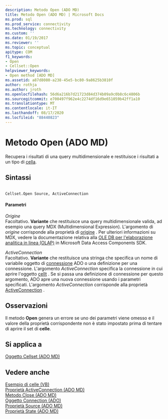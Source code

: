 ```yaml
---
description: Metodo Open (ADO MD)
title: Metodo Open (ADO MD) | Microsoft Docs
ms.prod: sql
ms.prod_service: connectivity
ms.technology: connectivity
ms.custom: ''
ms.date: 01/19/2017
ms.reviewer: ''
ms.topic: conceptual
apitype: COM
f1_keywords:
- Open
- Cellset::Open
helpviewer_keywords:
- Open method [ADO MD]
ms.assetid: a87d8080-a238-45e5-bc80-9a8625b3810f
author: rothja
ms.author: jroth
ms.openlocfilehash: 56d6a216b7d21723d84d374b09a9c0b8c6c4806b
ms.sourcegitcommit: e700497f962e4c2274df16d9e651059b42ff1a10
ms.translationtype: MT
ms.contentlocale: it-IT
ms.lasthandoff: 08/17/2020
ms.locfileid: "88440823"
---
```

# <a name="open-method-ado-md"></a>Metodo Open (ADO MD)
Recupera i risultati di una query multidimensionale e restituisce i risultati a un tipo di [cella](../../../ado/reference/ado-md-api/cellset-object-ado-md.md).  
  
## <a name="syntax"></a>Sintassi  
  
```  
  
Cellset.Open Source, ActiveConnection  
```  
  
#### <a name="parameters"></a>Parametri  
 *Origine*  
 Facoltativo. **Variante** che restituisce una query multidimensionale valida, ad esempio una query MDX (Multidimensional Expression). L'argomento di *origine* corrisponde alla proprietà di [origine](../../../ado/reference/ado-md-api/source-property-ado-md.md) . Per ulteriori informazioni su MDX, vedere la documentazione relativa alla [OLE DB per l'elaborazione analitica in linea (OLAP)](https://msdn.microsoft.com/8a7673c6-3ca1-4411-9f1e-adf1e47df4f3) in Microsoft Data Access Components SDK.  
  
 *ActiveConnection*  
 Facoltativo. **Variante** che restituisce una stringa che specifica un nome di variabile oggetto di [connessione](../../../ado/reference/ado-api/connection-object-ado.md) ADO o una definizione per una connessione. L'argomento *ActiveConnection* specifica la connessione in cui aprire l'oggetto [cellt](../../../ado/reference/ado-md-api/cellset-object-ado-md.md) . Se si passa una definizione di connessione per questo argomento, ADO apre una nuova connessione usando i parametri specificati. L'argomento *ActiveConnection* corrisponde alla proprietà [ActiveConnection](../../../ado/reference/ado-md-api/activeconnection-property-ado-md.md) .  
  
## <a name="remarks"></a>Osservazioni  
 Il metodo **Open** genera un errore se uno dei parametri viene omesso e il valore della proprietà corrispondente non è stato impostato prima di tentare di aprire il set di **celle**.  
  
## <a name="applies-to"></a>Si applica a  
 [Oggetto Cellset (ADO MD)](../../../ado/reference/ado-md-api/cellset-object-ado-md.md)  
  
## <a name="see-also"></a>Vedere anche  
 [Esempio di celle (VB)](../../../ado/reference/ado-md-api/cellset-example-vb.md)   
 [Proprietà ActiveConnection (ADO MD)](../../../ado/reference/ado-md-api/activeconnection-property-ado-md.md)   
 [Metodo Close (ADO MD)](../../../ado/reference/ado-md-api/close-method-ado-md.md)   
 [Oggetto Connection (ADO)](../../../ado/reference/ado-api/connection-object-ado.md)   
 [Proprietà Source (ADO MD)](../../../ado/reference/ado-md-api/source-property-ado-md.md)   
 [Proprietà State (ADO MD)](../../../ado/reference/ado-md-api/state-property-ado-md.md)
